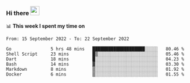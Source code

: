 ### Hi there <a href="https://www.gautamkrishnar.com/"><img src="https://media.giphy.com/media/hvRJCLFzcasrR4ia7z/giphy.gif" width="25px"></a>

📊 **This week I spent my time on**

<!--START_SECTION:waka-->

```text
From: 15 September 2022 - To: 22 September 2022

Go               5 hrs 48 mins   ████████████████████░░░░░   80.46 %
Shell Script     23 mins         █▒░░░░░░░░░░░░░░░░░░░░░░░   05.46 %
Dart             18 mins         █░░░░░░░░░░░░░░░░░░░░░░░░   04.23 %
Bash             14 mins         ▓░░░░░░░░░░░░░░░░░░░░░░░░   03.30 %
Markdown         8 mins          ▒░░░░░░░░░░░░░░░░░░░░░░░░   01.92 %
Docker           6 mins          ▒░░░░░░░░░░░░░░░░░░░░░░░░   01.55 %
```

<!--END_SECTION:waka-->

